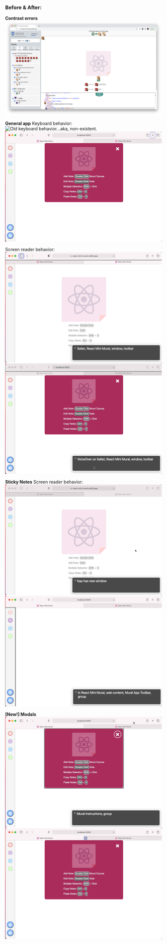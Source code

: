 ### Before & After:

**Contrast errors**
![initial WAVE audit results. 13 contrast errors, 4 alerts, and 1 aria](img/WAVE-initial-run.png)

**General app**
Keyboard behavior:
![Old keyboard behavior...aka, non-existent.](img/original-tab-controls.gif) ![New keyboard behavior](img/new-tab-controls.gif)

Screen reader behavior:
![Old screenreader behavior](img/original-screenreader.gif) ![New general screenreader behavior](img/new-screenreader.gif)

**Sticky Notes**
Screen reader behavior:
![Old screenreader on sticky notes](img/original-note-sr-behavior.gif) ![New screenreader on sticky notes](img/new-add-delete-note-sr-behavior.gif)

**[New!] Modals**
![Screen reader](img/new-instructions-modal-sr-behavior.gif) ![Keyboard](img/new-instructions-modal-tab-control.gif)
